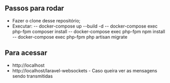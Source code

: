 ## Passos para rodar

- Fazer o clone desse repositório;
- Executar:
-- docker-compose up --build -d
-- docker-compose exec php-fpm composer install
-- docker-compose exec php-fpm npm install
-- docker-compose exec php-fpm php artisan migrate

## Para acessar

- http://localhost
- http://localhost/laravel-websockets - Caso queira ver as mensagens sendo transmitidas